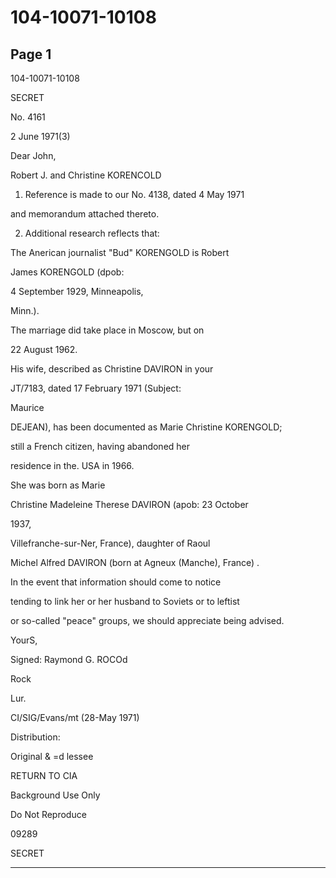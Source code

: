 # 104-10071-10108

## Page 1

104-10071-10108

SECRET

No. 4161

2 June 1971(3)

Dear John,

Robert J. and Christine KORENCOLD

1. Reference is made to our No. 4138, dated 4 May 1971

and memorandum attached thereto.

2. Additional research reflects that:

The Anerican journalist "Bud" KORENGOLD is Robert

James KORENGOLD (dpob:

4 September 1929, Minneapolis,

Minn.).

The marriage did take place in Moscow, but on

22 August 1962.

His wife, described as Christine DAVIRON in your

JT/7183, dated 17 February 1971 (Subject:

Maurice

DEJEAN), has been documented as Marie Christine KORENGOLD;

still a French citizen, having abandoned her

residence in the. USA in 1966.

She was born as Marie

Christine Madeleine Therese DAVIRON (apob: 23 October

1937,

Villefranche-sur-Ner, France), daughter of Raoul

Michel Alfred DAVIRON (born at Agneux (Manche), France) .

In the event that information should come to notice

tending to link her or her husband to Soviets or to leftist

or so-called "peace" groups, we should appreciate being advised.

YourS,

Signed: Raymond G. ROCOd

Rock

Lur.

CI/SIG/Evans/mt (28-May 1971)

Distribution:

Original & =d lessee

RETURN TO CIA

Background Use Only

Do Not Reproduce

09289

SECRET

---

